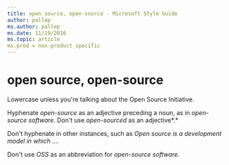 ```yaml
---
title: open source, open-source - Microsoft Style Guide
author: pallep
ms.author: pallep
ms.date: 11/19/2016
ms.topic: article
ms.prod = non-product specific
---
```


# open source, open-source

Lowercase unless you're talking about the Open Source Initiative. 

Hyphenate *open-source* as an adjective preceding a noun, as in *open-source software.* Don't use *open-sourced* as an adjective*.*

Don't hyphenate in other instances, such as *Open source is a development model in which ....*

Don't use *OSS* as an abbreviation for *open-source software.*

